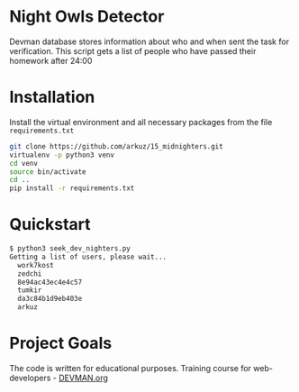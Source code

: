 # Night Owls Detector

Devman database stores information about who and when sent the task for verification. This script gets a list of people who have passed their homework after 24:00

# Installation

Install the virtual environment and all necessary packages from the file `requirements.txt`

```bash
git clone https://github.com/arkuz/15_midnighters.git 
virtualenv -p python3 venv
cd venv
source bin/activate
cd ..
pip install -r requirements.txt
```

# Quickstart

```bash
$ python3 seek_dev_nighters.py
Getting a list of users, please wait...
  work7kost
  zedchi
  8e94ac43ec4e4c57
  tumkir
  da3c84b1d9eb403e
  arkuz
```

# Project Goals

The code is written for educational purposes. Training course for web-developers - [DEVMAN.org](https://devman.org)
